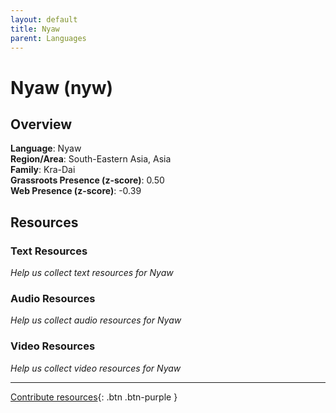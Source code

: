 ```yaml
---
layout: default
title: Nyaw
parent: Languages
---
```


# Nyaw (nyw)

## Overview

**Language**: Nyaw  
**Region/Area**: South-Eastern Asia, Asia  
**Family**: Kra-Dai  
**Grassroots Presence (z-score)**: 0.50  
**Web Presence (z-score)**: -0.39  

## Resources

### Text Resources
*Help us collect text resources for Nyaw*

### Audio Resources
*Help us collect audio resources for Nyaw*

### Video Resources
*Help us collect video resources for Nyaw*

---

[Contribute resources](https://forms.office.com/e/1SfLJx3u1r){: .btn .btn-purple }
